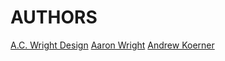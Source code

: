 AUTHORS
=======

[A.C. Wright Design](http://www.acwrightdesign.com)
[Aaron Wright](mailto:acwright@acwrightdesign.com)
[Andrew Koerner](mailto:andrewkoerner.b@gmail.com)